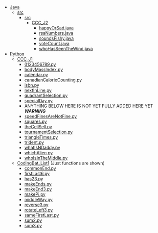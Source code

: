 - [Java](https://github.com/yodasnow/Algorithmic-Coding/tree/master/Java)
  - [src](https://github.com/yodasnow/Algorithmic-Coding/tree/master/Java/src)
    - [src](https://github.com/yodasnow/Algorithmic-Coding/tree/master/Java/src/src)
      - [CCC_J2](https://github.com/yodasnow/Algorithmic-Coding/tree/master/Java/src/src/CCC_J2)
        - [happyOrSad.java](https://github.com/yodasnow/Algorithmic-Coding/blob/master/Java/src/src/CCC_J2/happyOrSad.java)
        - [rsaNumbers.java](https://github.com/yodasnow/Algorithmic-Coding/blob/master/Java/src/src/CCC_J2/rsaNumbers.java)
        - [soundsFishy.java](https://github.com/yodasnow/Algorithmic-Coding/blob/master/Java/src/src/CCC_J2/soundsFishy.java)
        - [voteCount.java](https://github.com/yodasnow/Algorithmic-Coding/blob/master/Java/src/src/CCC_J2/voteCount.java)
        - [whoHasSeenTheWind.java](https://github.com/yodasnow/Algorithmic-Coding/blob/master/Java/src/src/CCC_J2/whoHasSeenTheWind.java)
- [Python](https://github.com/yodasnow/Algorithmic-Coding/tree/master/Python)
  - [CCC_J1](https://github.com/yodasnow/Algorithmic-Coding/tree/master/Python/CCC_J1)
    - [0123456789.py](https://github.com/yodasnow/Algorithmic-Coding/blob/master/Python/CCC_J1/0123456789.py)
    - [bodyMassIndex.py](https://github.com/yodasnow/Algorithmic-Coding/blob/master/Python/CCC_J1/bodyMassIndex.py)
    - [calendar.py](https://github.com/yodasnow/Algorithmic-Coding/blob/master/Python/CCC_J1/calendar.py)
    - [canadianCalorieCounting.py](https://github.com/yodasnow/Algorithmic-Coding/blob/master/Python/CCC_J1/canadianCalorieCounting.py)
    - [isbn.py](https://github.com/yodasnow/Algorithmic-Coding/blob/master/Python/CCC_J1/isbn.py)
    - [nextInLine.py](https://github.com/yodasnow/Algorithmic-Coding/blob/master/Python/CCC_J1/nextInLine.py)
    - [quadrantSelection.py](https://github.com/yodasnow/Algorithmic-Coding/blob/master/Python/CCC_J1/quadrantSelection.py)
    - [specialDay.py](https://github.com/yodasnow/Algorithmic-Coding/blob/master/Python/CCC_J1/specialDay.py)
    - ANYTHING BELOW HERE IS NOT YET FULLY ADDED HERE YET ***WARNING***
    - [speedFinesAreNotFine.py]()
    - [squares.py]()
    - [theCellSell.py]()
    - [tournamentSelection.py]()
    - [triangleTimes.py]()
    - [trident.py]()
    - [whatIsNDaddy.py]()
    - [whichAlien.py]()
    - [whoIsInTheMiddle.py]()
  - [CodingBat_List1]() (Just functions are shown)
    - [commonEnd.py]()
    - [firstLast6.py]()
    - [has23.py]()
    - [makeEnds.py]()
    - [makeEnd3.py]()
    - [makePi.py]()
    - [middleWay.py]()
    - [reverse3.py]()
    - [rotateLeft3.py]()
    - [sameFirstLast.py]()
    - [sum2.py]()
    - [sum3.py]()
